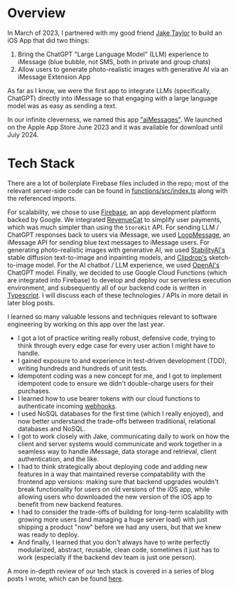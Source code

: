 # Overview

In March of 2023, I partnered with my good friend [Jake Taylor](https://github.com/jakee417/) to build an iOS App that did two things:
1. Bring the ChatGPT "Large Language Model" (LLM) experience to iMessage (blue bubble, not SMS, both in private and group chats)
2. Allow users to generate photo-realistic images with generative AI via an iMessage Extension App

As far as I know, we were the first app to integrate LLMs (specifically, ChatGPT) directly into iMessage so that engaging with a large language model was as easy as sending a text. 

In our infinite cleverness, we named this app ["aiMessages"](https://sites.google.com/view/aimessagesapp/home). We launched on the Apple App Store June 2023 and it was available for download until July 2024.

# Tech Stack

There are a lot of boilerplate Firebase files included in the repo; most of the relevant server-side code can be found in [functions/src/index.ts](https://github.com/lwcarani/aiMessages-backend-public/blob/main/functions/src/index.ts) along with the referenced imports. 

For scalability, we chose to use [Firebase](https://firebase.google.com/), an app development platform backed by Google. We integrated [RevenueCat](https://www.revenuecat.com/) to simplify user payments, which was much simpler than using the `StoreKit` API. For sending LLM / ChatGPT responses back to users via iMessage, we used [LoopMessage](https://loopmessage.com/server), an iMessage API for sending blue text messages to iMessage users. For generating photo-realistic images with generative AI, we used [StabilityAI's](https://stability.ai/) stable diffusion text-to-image and inpainting models, and [Clipdrop's](https://clipdrop.co/) sketch-to-image model. For the AI chatbot / LLM experience, we used [OpenAI's](https://chatgpt.com/) ChatGPT model. Finally, we decided to use Google Cloud Functions (which are integrated into Firebase) to develop and deploy our serverless execution environment, and subsequently all of our backend code is written in [Typescript](https://www.typescriptlang.org/). I will discuss each of these technologies / APIs in more detail in later blog posts.

I learned so many valuable lessons and techniques relevant to software engineering by working on this app over the last year. 
- I got a lot of practice writing really robust, defensive code, trying to think through every edge case for every user action I might have to handle. 
- I gained exposure to and experience in test-driven development (TDD), writing hundreds and hundreds of unit tests. 
- Idempotent coding was a new concept for me, and I got to implement idempotent code to ensure we didn't double-charge users for their purchases. 
- I learned how to use bearer tokens with our cloud functions to authenticate incoming [webhooks](https://www.redhat.com/en/topics/automation/what-is-a-webhook). 
- I used NoSQL databases for the first time (which I really enjoyed), and now better understand the trade-offs between traditional, relational databases and NoSQL. 
- I got to work closely with Jake, communicating daily to work on how the client and server systems would communicate and work together in a seamless way to handle iMessage, data storage and retrieval, client authentication, and the like. 
- I had to think strategically about deploying code and adding new features in a way that maintained reverse compatability with the frontend app versions: making sure that backend upgrades wouldn't break functionality for users on old versions of the iOS app, while allowing users who downloaded the new version of the iOS app to benefit from new backend features. 
- I had to consider the trade-offs of building for long-term scalability with growing more users (and managing a huge server load) with just shipping a product "now" before we had any users, but that we knew was ready to deploy. 
- And finally, I learned that you don't always have to write perfectly modularized, abstract, reusable, clean code, sometimes it just has to work (especially if the backend dev team is just one person).

A more in-depth review of our tech stack is covered in a series of blog posts I wrote, which can be found [here](https://lwcarani.github.io/).
